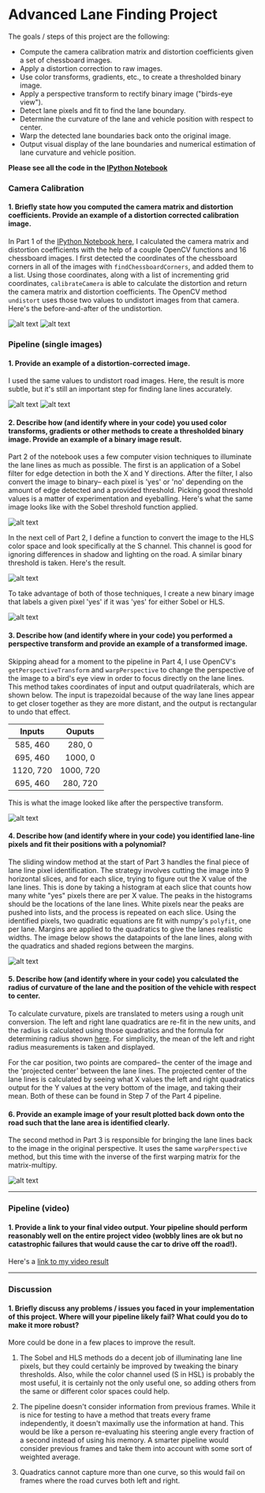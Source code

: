 # Advanced Lane Finding Project

The goals / steps of this project are the following:

* Compute the camera calibration matrix and distortion coefficients given a set of chessboard images.
* Apply a distortion correction to raw images.
* Use color transforms, gradients, etc., to create a thresholded binary image.
* Apply a perspective transform to rectify binary image ("birds-eye view").
* Detect lane pixels and fit to find the lane boundary.
* Determine the curvature of the lane and vehicle position with respect to center.
* Warp the detected lane boundaries back onto the original image.
* Output visual display of the lane boundaries and numerical estimation of lane curvature and vehicle position.

[//]: # (Image References)

[chess1]: ./output_images/original_chessboard.jpg "Original"
[chess2]: ./output_images/undistorted_chessboard.jpg "Undistorted"
[image1]: ./output_images/test3.jpg "Original"
[image2]: ./output_images/undistort-3.jpg "Undistorted"
[image3]: ./output_images/sobel-3.jpg "Sobel Example"
[image4]: ./output_images/hls-3.jpg "HLS Example"
[image5]: ./output_images/sobel_or_hls-3.jpg "Binary Example"
[image6]: ./output_images/warp-3.jpg "Warp Example"
[image7]: ./output_images/sliding_window-3.jpg "Fit Visual"
[image8]: ./output_images/lined_original-3.jpg "Output"
[video1]: ./output.mp4 "Video"


**Please see all the code in the [IPython Notebook](./project.ipynb)**

### Camera Calibration

#### 1. Briefly state how you computed the camera matrix and distortion coefficients. Provide an example of a distortion corrected calibration image.

In Part 1 of the [IPython Notebook here](./project.ipynb), I calculated the camera matrix and distortion coefficients with the help of a couple OpenCV functions and 16 chessboard images.  I first detected the coordinates of the chessboard corners in all of the images with `findChessboardCorners`, and added them to a list.  Using those coordinates, along with a list of incrementing grid coordinates, `calibrateCamera` is able to calculate the distortion and return the camera matrix and distortion coefficients.  The OpenCV method `undistort` uses those two values to undistort images from that camera.  Here's the before-and-after of the undistortion. 

![alt text][chess1]
![alt text][chess2]

### Pipeline (single images)

#### 1. Provide an example of a distortion-corrected image.
I used the same values to undistort road images.  Here, the result is more subtle, but it's still an important step for finding lane lines accurately.

![alt text][image1]
![alt text][image2]


#### 2. Describe how (and identify where in your code) you used color transforms, gradients or other methods to create a thresholded binary image.  Provide an example of a binary image result.
Part 2 of the notebook uses a few computer vision techniques to illuminate the lane lines as much as possible.  The first is an application of a Sobel filter for edge detection in both the X and Y directions.  After the filter, I also convert the image to binary– each pixel is 'yes' or 'no' depending on the amount of edge detected and a provided threshold.  Picking good threshold values is a matter of experimentation and eyeballing.  Here's what the same image looks like with the Sobel threshold function applied.

![alt text][image3]

In the next cell of Part 2, I define a function to convert the image to the HLS color space and look specifically at the S channel.  This channel is good for ignoring differences in shadow and lighting on the road.  A similar binary threshold is taken.  Here's the result.

![alt text][image4]

To take advantage of both of those techniques, I create a new binary image that labels a given pixel 'yes' if it was 'yes' for either Sobel or HLS.

![alt text][image5]

#### 3. Describe how (and identify where in your code) you performed a perspective transform and provide an example of a transformed image.

Skipping ahead for a moment to the pipeline in Part 4, I use OpenCV's `getPerspectiveTransform` and `warpPerspective` to change the perspective of the image to a bird's eye view in order to focus directly on the lane lines.  This method takes coordinates of input and output quadrilaterals, which are shown below.  The input is trapezoidal because of the way lane lines appear to get closer together as they are more distant, and the output is rectangular to undo that effect.


| Inputs        | Ouputs   | 
|:-------------:|:-------------:| 
| 585, 460      | 280, 0        | 
| 695, 460      | 1000, 0       |
| 1120, 720     | 1000, 720     |
| 695, 460      | 280, 720      |

This is what the image looked like after the perspective transform.

![alt text][image6]

#### 4. Describe how (and identify where in your code) you identified lane-line pixels and fit their positions with a polynomial?

The sliding window method at the start of Part 3 handles the final piece of lane line pixel identification.  The strategy involves cutting the image into 9 horizontal slices, and for each slice, trying to figure out the X value of the lane lines.  This is done by taking a histogram at each slice that counts how many white "yes" pixels there are per X value.  The peaks in the histograms should be the locations of the lane lines.  White pixels near the peaks are pushed into lists, and the process is repeated on each slice.  Using the identified pixels, two quadratic equations are fit with numpy's `polyfit`, one per lane.  Margins are applied to the quadratics to give the lanes realistic widths.  The image below shows the datapoints of the lane lines, along with the quadratics and shaded regions between the margins.

![alt text][image7]

#### 5. Describe how (and identify where in your code) you calculated the radius of curvature of the lane and the position of the vehicle with respect to center.

To calculate curvature, pixels are translated to meters using a rough unit conversion.  The left and right lane quadratics are re-fit in the new units, and the radius is calculated using those quadratics and the formula for determining radius shown [here](http://www.intmath.com/applications-differentiation/8-radius-curvature.php).  For simplicity, the mean of the left and right radius measurements is taken and displayed.

For the car position, two points are compared– the center of the image and the 'projected center' between the lane lines.  The projected center of the lane lines is calculated by seeing what X values the left and right quadratics output for the Y values at the very bottom of the image, and taking their mean.  Both of these can be found in Step 7 of the Part 4 pipeline.



#### 6. Provide an example image of your result plotted back down onto the road such that the lane area is identified clearly.

The second method in Part 3 is responsible for bringing the lane lines back to the image in the original perspective.  It uses the same `warpPerspective` method, but this time with the inverse of the first warping matrix for the matrix-multipy.

![alt text][image8]

---

### Pipeline (video)

#### 1. Provide a link to your final video output.  Your pipeline should perform reasonably well on the entire project video (wobbly lines are ok but no catastrophic failures that would cause the car to drive off the road!).

Here's a [link to my video result](./output.mp4)

---

### Discussion

#### 1. Briefly discuss any problems / issues you faced in your implementation of this project.  Where will your pipeline likely fail?  What could you do to make it more robust?

More could be done in a few places to improve the result.

1. The Sobel and HLS methods do a decent job of illuminating lane line pixels, but they could certainly be improved by tweaking the binary thresholds.  Also, while the color channel used (S in HSL) is probably the most useful, it is certainly not the only useful one, so adding others from the same or different color spaces could help.

2. The pipeline doesn't consider information from previous frames.  While it is nice for testing to have a method that treats every frame independently, it doesn't maximally use the information at hand.  This would be like a person re-evaluating his steering angle every fraction of a second instead of using his memory.  A smarter pipeline would consider previous frames and take them into account with some sort of weighted average.

3.  Quadratics cannot capture more than one curve, so this would fail on frames where the road curves both left and right.

